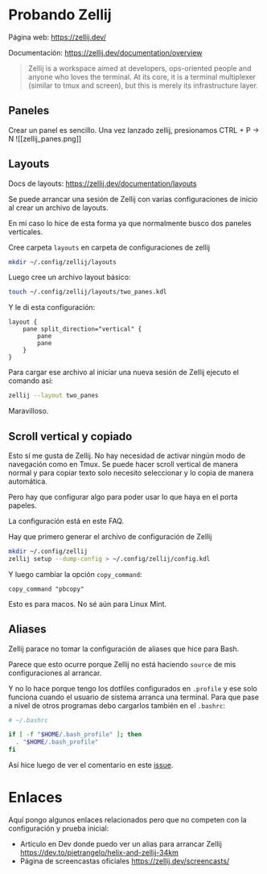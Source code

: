 # Probando Zellij

Página web: https://zellij.dev/

Documentación: https://zellij.dev/documentation/overview

> Zellij is a workspace aimed at developers, ops-oriented people and anyone who loves the terminal. At its core, it is a terminal multiplexer (similar to tmux and screen), but this is merely its infrastructure layer.

## Paneles

Crear un panel es sencillo. Una vez lanzado zellij, presionamos CTRL + P -> N
![[zellij_panes.png]]

## Layouts

Docs de layouts: https://zellij.dev/documentation/layouts

Se puede arrancar una sesión de Zellij con varias configuraciones de inicio al crear un archivo de layouts.

En mi caso lo hice de esta forma ya que normalmente busco dos paneles verticales.

Cree carpeta `layouts` en carpeta de configuraciones de zellij
```bash
mkdir ~/.config/zellij/layouts
```

Luego cree un archivo layout básico:
```bash
touch ~/.config/zellij/layouts/two_panes.kdl
```

Y le di esta configuración:
```
layout {
    pane split_direction="vertical" {
        pane
        pane
    }
}
```

Para cargar ese archivo al iniciar una nueva sesión de Zellij ejecuto el comando así:
```bash
zellij --layout two_panes
```

Maravilloso.

## Scroll vertical y copiado

Esto sí me gusta de Zellij. No hay necesidad de activar ningún modo de navegación como en Tmux. Se puede hacer scroll vertical de manera normal y para copiar texto solo necesito seleccionar y lo copia de manera automática.

Pero hay que configurar algo para poder usar lo que haya en el porta papeles.

La configuración está en este FAQ.

Hay que primero generar el archivo de configuración de Zellij
```bash
mkdir ~/.config/zellij
zellij setup --dump-config > ~/.config/zellij/config.kdl
```

Y luego cambiar la opción `copy_command`:
```
copy_command "pbcopy"
```

Esto es para macos. No sé aún para Linux Mint.

## Aliases

Zellij parace no tomar la configuración de aliases que hice para Bash.

Parece que esto ocurre porque Zellij no está haciendo `source` de mis configuraciones al arrancar.

Y no lo hace porque tengo los dotfiles configurados en `.profile` y ese solo funciona cuando el usuario de sistema arranca una terminal. Para que pase a nivel de otros programas debo cargarlos también en el `.bashrc`:

```bash
# ~/.bashrc

if [ -f "$HOME/.bash_profile" ]; then
  . "$HOME/.bash_profile"
fi
```

Así hice luego de ver el comentario en este [issue](https://github.com/zellij-org/zellij/issues/2050).

# Enlaces

Aquí pongo algunos enlaces relacionados pero que no competen con la configuración y prueba inicial:

- Artículo en Dev donde puedo ver un alias para arrancar Zellij https://dev.to/pietrangelo/helix-and-zellij-34km
- Página de screencastas oficiales https://zellij.dev/screencasts/